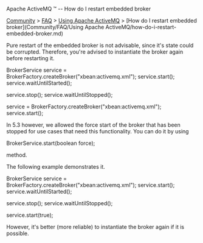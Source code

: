 Apache ActiveMQ ™ -- How do I restart embedded broker 

[Community](community.md) > [FAQ](CommunityCommunity/Community/faq.md) > [Using Apache ActiveMQ](Community/FAQCommunity/FAQ/Community/FAQ/using-apache-activemq.md) > [How do I restart embedded broker](Community/FAQ/Using Apache ActiveMQ/how-do-i-restart-embedded-broker.md)


Pure restart of the embedded broker is not advisable, since it's state could be corrupted. Therefore, you're advised to instantiate the broker again before restarting it.

BrokerService service = BrokerFactory.createBroker("xbean:activemq.xml");
service.start();
service.waitUntilStarted();

service.stop();
service.waitUntilStopped();

service = BrokerFactory.createBroker("xbean:activemq.xml");
service.start();

In 5.3 however, we allowed the force start of the broker that has been stopped for use cases that need this functionality. You can do it by using

BrokerService.start(boolean force);

method.

The following example demonstrates it.

BrokerService service = BrokerFactory.createBroker("xbean:activemq.xml");
service.start();
service.waitUntilStarted();

service.stop();
service.waitUntilStopped();

service.start(true);

However, it's better (more reliable) to instantiate the broker again if it is possible.

